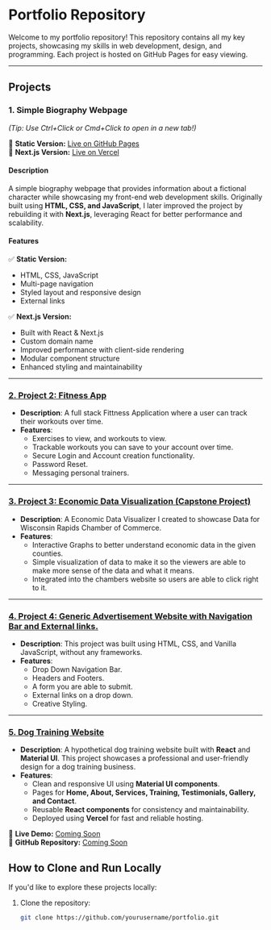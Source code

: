 # Portfolio Repository

Welcome to my portfolio repository! This repository contains all my key projects, showcasing my skills in web development, design, and programming. Each project is hosted on GitHub Pages for easy viewing.

---

## Projects  

### 1. Simple Biography Webpage  
*(Tip: Use Ctrl+Click or Cmd+Click to open in a new tab!)*  

🔗 **Static Version:** [Live on GitHub Pages](https://al-jw.github.io/Portfolio/AnakingSkyWalkerWebpage/pages)  
🔗 **Next.js Version:** [Live on Vercel](https://skywalked.com/)  

#### Description  
A simple biography webpage that provides information about a fictional character while showcasing my front-end web development skills. Originally built using **HTML, CSS, and JavaScript**, I later improved the project by rebuilding it with **Next.js**, leveraging React for better performance and scalability.  

#### Features  

✅ **Static Version:**  
- HTML, CSS, JavaScript  
- Multi-page navigation  
- Styled layout and responsive design  
- External links  

✅ **Next.js Version:**  
- Built with React & Next.js
- Custom domain name
- Improved performance with client-side rendering  
- Modular component structure  
- Enhanced styling and maintainability  


---

### [2. Project 2: Fitness App](https://yourusername.github.io/portfolio/project2/)
- **Description**: A full stack Fittness Application where a user can track their workouts over time.
- **Features**:
  - Exercises to view, and workouts to view.
  - Trackable workouts you can save to your account over time. 
  - Secure Login and Account creation functionality.
  - Password Reset.
  - Messaging personal trainers.

---

### [3. Project 3: Economic Data Visualization (Capstone Project) ](https://yourusername.github.io/portfolio/project3/)
- **Description**: A Economic Data Visualizer I created to showcase Data for Wisconsin Rapids Chamber of Commerce. 
- **Features**:
  - Interactive Graphs to better understand economic data in the given counties. 
  - Simple visualization of data to make it so the viewers are able to make more sense of the data and what it means. 
  - Integrated into the chambers website so users are able to click right to it. 

---
### [4. Project 4: Generic Advertisement Website with Navigation Bar and External links. ](https://yourusername.github.io/portfolio/project3/)
- **Description**: This project was built using HTML, CSS, and Vanilla JavaScript, without any frameworks.
- **Features**:
  - Drop Down Navigation Bar.
  - Headers and Footers.
  - A form you are able to submit.
  - External links on a drop down.
  - Creative Styling.
 
---
### [5. Dog Training Website](https://bark-base-website.vercel.app/)
- **Description**: A hypothetical dog training website built with **React** and **Material UI**. This project showcases a professional and user-friendly design for a dog training business.
- **Features**:
  - Clean and responsive UI using **Material UI components**.
  - Pages for **Home, About, Services, Training, Testimonials, Gallery, and Contact**.
  - Reusable **React components** for consistency and maintainability.
  - Deployed using **Vercel** for fast and reliable hosting.

🚀 **Live Demo:** [Coming Soon](#)  
📂 **GitHub Repository:** [Coming Soon](#)
## How to Clone and Run Locally
If you'd like to explore these projects locally:
1. Clone the repository:
   ```bash
   git clone https://github.com/yourusername/portfolio.git
